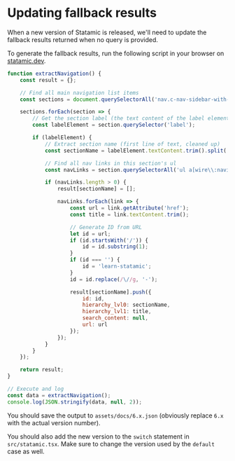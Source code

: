 # Updating fallback results

When a new version of Statamic is released, we'll need to update the fallback results returned when no query is provided.

To generate the fallback results, run the following script in your browser on [statamic.dev](https://statamic.dev).

```js
function extractNavigation() {
    const result = {};

    // Find all main navigation list items
    const sections = document.querySelectorAll('nav.c-nav-sidebar-with-popover-api__desktop > ul > li');

    sections.forEach(section => {
        // Get the section label (the text content of the label element)
        const labelElement = section.querySelector('label');

        if (labelElement) {
            // Extract section name (first line of text, cleaned up)
            const sectionName = labelElement.textContent.trim().split('\n')[0].trim();

            // Find all nav links in this section's ul
            const navLinks = section.querySelectorAll('ul a[wire\\:navigate]');

            if (navLinks.length > 0) {
                result[sectionName] = [];

                navLinks.forEach(link => {
                    const url = link.getAttribute('href');
                    const title = link.textContent.trim();

                    // Generate ID from URL
                    let id = url;
                    if (id.startsWith('/')) {
                        id = id.substring(1);
                    }
                    if (id === '') {
                        id = 'learn-statamic';
                    }
                    id = id.replace(/\//g, '-');

                    result[sectionName].push({
                        id: id,
                        hierarchy_lvl0: sectionName,
                        hierarchy_lvl1: title,
                        search_content: null,
                        url: url
                    });
                });
            }
        }
    });

    return result;
}

// Execute and log
const data = extractNavigation();
console.log(JSON.stringify(data, null, 2));
```

You should save the output to `assets/docs/6.x.json` (obviously replace `6.x` with the actual version number).

You should also add the new version to the `switch` statement in `src/statamic.tsx`. Make sure to change the version used by the `default` case as well.
